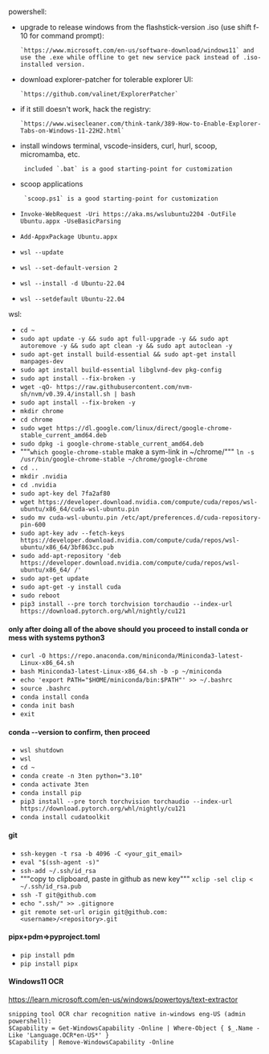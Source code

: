 powershell:
 - upgrade to release windows from the flashstick-version .iso (use shift f-10 for command prompt): 
 
       `https://www.microsoft.com/en-us/software-download/windows11` and use the .exe while offline to get new service pack instead of .iso-installed version.
 - download explorer-patcher for tolerable explorer UI:

       `https://github.com/valinet/ExplorerPatcher`
 - if it still doesn't work, hack the registry:

       `https://www.wisecleaner.com/think-tank/389-How-to-Enable-Explorer-Tabs-on-Windows-11-22H2.html`
 - install windows terminal, vscode-insiders, curl, hurl, scoop, micromamba, etc.

        included `.bat` is a good starting-point for customization
 - scoop applications

        `scoop.ps1` is a good starting-point for customization
 - `Invoke-WebRequest -Uri https://aka.ms/wslubuntu2204 -OutFile Ubuntu.appx -UseBasicParsing`
 - `Add-AppxPackage Ubuntu.appx`
 - `wsl --update`
 - `wsl --set-default-version 2`
 - `wsl --install -d Ubuntu-22.04`
 - `wsl --setdefault Ubuntu-22.04`

wsl:
 - `cd ~`
 - `sudo apt update -y && sudo apt full-upgrade -y && sudo apt autoremove -y && sudo apt clean -y && sudo apt autoclean -y`
 - `sudo apt-get install build-essential && sudo apt-get install manpages-dev`
 - `sudo apt install build-essential libglvnd-dev pkg-config`
 - `sudo apt install --fix-broken -y`
 - `wget -qO- https://raw.githubusercontent.com/nvm-sh/nvm/v0.39.4/install.sh | bash`
 - `sudo apt install --fix-broken -y`
 - `mkdir chrome`
 - `cd chrome`
 - `sudo wget https://dl.google.com/linux/direct/google-chrome-stable_current_amd64.deb`
 - `sudo dpkg -i google-chrome-stable_current_amd64.deb`
 - """`which google-chrome-stable` make a sym-link in ~/chrome/""" `ln -s /usr/bin/google-chrome-stable ~/chrome/google-chrome`
 - `cd ..` 
 - `mkdir .nvidia`
 - `cd .nvidia`
 - `sudo apt-key del 7fa2af80`
 - `wget https://developer.download.nvidia.com/compute/cuda/repos/wsl-ubuntu/x86_64/cuda-wsl-ubuntu.pin`
 - `sudo mv cuda-wsl-ubuntu.pin /etc/apt/preferences.d/cuda-repository-pin-600`
 - `sudo apt-key adv --fetch-keys https://developer.download.nvidia.com/compute/cuda/repos/wsl-ubuntu/x86_64/3bf863cc.pub`
 - `sudo add-apt-repository 'deb https://developer.download.nvidia.com/compute/cuda/repos/wsl-ubuntu/x86_64/ /'`
 - `sudo apt-get update`
 - `sudo apt-get -y install cuda`
 - `sudo reboot`
 - `pip3 install --pre torch torchvision torchaudio --index-url https://download.pytorch.org/whl/nightly/cu121`
#### only after doing all of the above should you proceed to install conda or mess with systems python3
 - `curl -O https://repo.anaconda.com/miniconda/Miniconda3-latest-Linux-x86_64.sh`
 - `bash Miniconda3-latest-Linux-x86_64.sh -b -p ~/miniconda`
 - `echo 'export PATH="$HOME/miniconda/bin:$PATH"' >> ~/.bashrc`
 - `source .bashrc`
 - `conda install conda`
 - `conda init bash`
 - `exit`
#### conda --version to confirm, then proceed
 - `wsl shutdown`
 - `wsl`
 - `cd ~`
 - `conda create -n 3ten python="3.10"`
 - `conda activate 3ten`
 - `conda install pip`
 - `pip3 install --pre torch torchvision torchaudio --index-url https://download.pytorch.org/whl/nightly/cu121`
 - `conda install cudatoolkit`
#### git
 - `ssh-keygen -t rsa -b 4096 -C <your_git_email>`
 - `eval "$(ssh-agent -s)"`
 - `ssh-add ~/.ssh/id_rsa`
 - """copy to clipboard, paste in github as new key""" `xclip -sel clip < ~/.ssh/id_rsa.pub`
 - `ssh -T git@github.com`
 - `echo ".ssh/" >> .gitignore`
 - `git remote set-url origin git@github.com:<username>/<repository>.git`
#### pipx+pdm=>pyproject.toml
 - `pip install pdm`
 - `pip install pipx`


#### Windows11 OCR
https://learn.microsoft.com/en-us/windows/powertoys/text-extractor

    snipping tool OCR char recognition native in-windows eng-US (admin powershell):
    $Capability = Get-WindowsCapability -Online | Where-Object { $_.Name -Like 'Language.OCR*en-US*' }
    $Capability | Remove-WindowsCapability -Online
